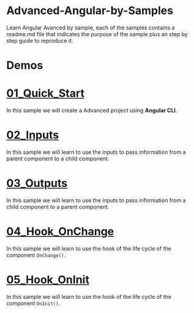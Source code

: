 # Advanced-Angular-by-Samples

Learn Angular Avanced by sample, each of the samples contains a readme.md file that indicates the purpose of the sample plus an step by step guide to reproduce it.

# Demos

# [01_Quick_Start](./01_Quick_Start/)

In this sample we will create a Advanced project using **Angular CLI**.

# [02_Inputs](./02_Inputs/)

In this sample we will learn to use the inputs to pass information from a parent component to a child component.

# [03_Outputs](./03_Outputs/)

In this sample we will learn to use the inputs to pass information from a child component to a parent component.

# [04_Hook_OnChange](./04_Hook_OnChange/)

In this sample we will learn to use the hook of the life cycle of the component `OnChange()`.

# [05_Hook_OnInit](./05_Hook_OnInit/)

In this sample we will learn to use the hook of the life cycle of the component `OnInit()`.